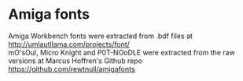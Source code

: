 Amiga fonts
===========

Amiga Workbench fonts were extracted from .bdf files at http://umlautllama.com/projects/font/  
mO'sOul, Micro Knight and P0T-NOoDLE were extracted from the raw versions at Marcus Hoffren's Github repo https://github.com/rewtnull/amigafonts

